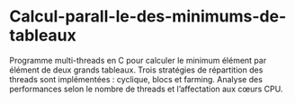 # Calcul-parall-le-des-minimums-de-tableaux
Programme multi-threads en C pour calculer le minimum élément par élément de deux grands tableaux. Trois stratégies de répartition des threads sont implémentées : cyclique, blocs et farming. Analyse des performances selon le nombre de threads et l’affectation aux cœurs CPU.
